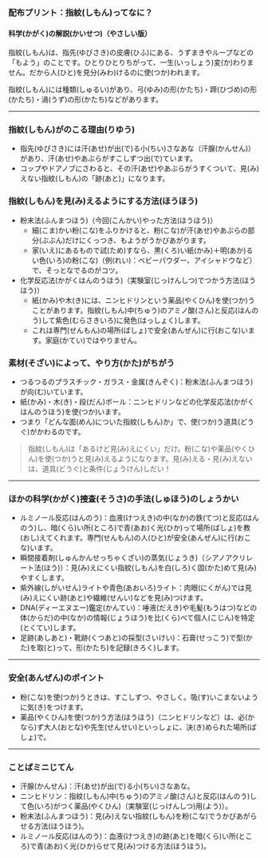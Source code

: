 ### 配布プリント：指紋(しもん)ってなに？

#### 科学(かがく)の解説(かいせつ)（やさしい版）

指紋(しもん)は、指先(ゆびさき)の皮膚(ひふ)にある、うずまきやループなどの「もよう」のことです。ひとりひとりちがって、一生(いっしょう)変(か)わりません。だから人(ひと)を見分(みわ)けるのに使(つか)われます。

指紋(しもん)には種類(しゅるい)があり、弓(ゆみ)の形(かたち)・蹄(ひづめ)の形(かたち)・渦(うず)の形(かたち)などがあります。

---

### 指紋(しもん)がのこる理由(りゆう)
- 指先(ゆびさき)には汗(あせ)が出(で)る小(ちい)さなあな（汗腺(かんせん)）があり、汗(あせ)やあぶらがすこしずつ出(で)ています。
- コップやドアノブにさわると、その汗(あせ)やあぶらがうすくついて、見(み)えない指紋(しもん)の「跡(あと)」になります。

### 指紋(しもん)を見(み)えるようにする方法(ほうほう)
- 粉末法(ふんまつほう)（今回(こんかい)やった方法(ほうほう)）
  - 細(こま)かい粉(こな)をふりかけると、粉(こな)が汗(あせ)やあぶらの部分(ぶぶん)だけにくっつき、もようがうかびあがります。
  - 家(いえ)にあるもので試(ため)すなら、黒(くろ)い紙(かみ)＋明(あか)るい色(いろ)の粉(こな)（例(れい)：ベビーパウダー、アイシャドウなど）で、そっとなでるのがコツ。
- 化学反応法(かがくはんのうほう)（実験室(じっけんしつ)でつかう方法(ほうほう)）
  - 紙(かみ)や木(き)には、ニンヒドリンという薬品(やくひん)を使(つか)うことがあります。指紋(しもん)中(ちゅう)のアミノ酸(さん)と反応(はんのう)して紫色(むらさきいろ)に発色(はっしょく)します。
  - これは専門(せんもん)の場所(ばしょ)で安全(あんぜん)に行(おこな)います。家庭(かてい)ではやりません。

### 素材(そざい)によって、やり方(かた)がちがう
- つるつるのプラスチック・ガラス・金属(きんぞく)：粉末法(ふんまつほう)が向(む)いています。
- 紙(かみ)・木(き)・段(だん)ボール：ニンヒドリンなどの化学反応法(かがくはんのうほう)を使(つか)います。
- つまり「どんな面(めん)についた指紋(しもん)か」で、使(つか)う道具(どうぐ)がかわるのです。

> 指紋(しもん)は「あるけど見(み)えにくい」だけ。粉(こな)や薬品(やくひん)を使(つか)うと見(み)えるようになります。見(み)える・見(み)えないは、道具(どうぐ)と条件(じょうけん)しだい！

---

### ほかの科学(かがく)捜査(そうさ)の手法(しゅほう)のしょうかい
- ルミノール反応(はんのう)：血液(けつえき)の中(なか)の鉄(てつ)と反応(はんのう)し、暗(くら)い所(ところ)で青(あお)く光(ひか)って場所(ばしょ)を教(おし)えてくれます。専門(せんもん)の人(ひと)が安全(あんぜん)に行(おこな)います。
- 瞬間接着剤(しゅんかんせっちゃくざい)の蒸気(じょうき)（シアノアクリレート法(ほう)）：見(み)えにくい指紋(しもん)を白(しろ)く固(かた)めて見(み)やすくします。
- 紫外線(しがいせん)ライトや青色(あおいろ)ライト：肉眼(にくがん)では見(み)えにくい跡(あと)や繊維(せんい)などを見(み)つけます。
- DNA(ディーエヌエー)鑑定(かんてい)：唾液(だえき)や毛髪(もうはつ)などの体(からだ)の中(なか)の情報(じょうほう)を比(くら)べて個人(こじん)を特定(とくてい)します。
- 足跡(あしあと)・靴跡(くつあと)の採型(さいけい)：石膏(せっこう)で型(かた)を取(と)って、形(かたち)を記録(きろく)します。

---

### 安全(あんぜん)のポイント
- 粉(こな)を使(つか)うときは、すこしずつ、やさしく。吸(す)いこまないように気(き)をつけます。
- 薬品(やくひん)を使(つか)う方法(ほうほう)（ニンヒドリンなど）は、必(かなら)ず大人(おとな)や先生(せんせい)といっしょに、決(き)められた場所(ばしょ)で。

---

### ことばミニじてん
- 汗腺(かんせん)：汗(あせ)が出(で)る小(ちい)さなあな。
- ニンヒドリン：指紋(しもん)中(ちゅう)のアミノ酸(さん)と反応(はんのう)して色(いろ)がつく薬品(やくひん)（実験室(じっけんしつ)用(よう)）。
- 粉末法(ふんまつほう)：見(み)えない指紋(しもん)を粉(こな)でうかびあがらせる方法(ほうほう)。
- ルミノール反応(はんのう)：血液(けつえき)の跡(あと)を暗(くら)い所(ところ)で青(あお)く光(ひか)らせて見(み)つける方法(ほうほう)。



